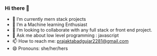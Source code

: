 ### Hi there 👋

- 🔭 I’m currently mern stack projects
- 🌱 I’m a Machine learning Enthusiast
- 👯 I’m looking to collaborate with any full stack or front end project.
- 💬 Ask me about low level programming : javascript 
- 📫 How to reach me: prajaktabadgujar2281@gmail.com
- 😄 Pronouns: she/her/hers

